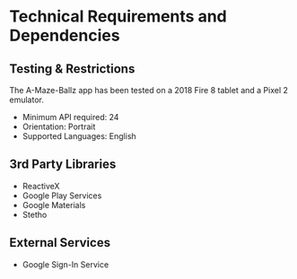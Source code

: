 # Technical Requirements and Dependencies

## Testing & Restrictions
The A-Maze-Ballz app has been tested on a 2018 Fire 8 tablet and a Pixel 2 emulator.
* Minimum API required: 24
* Orientation: Portrait
* Supported Languages: English

## 3rd Party Libraries
* ReactiveX
* Google Play Services
* Google Materials 
* Stetho

## External Services
* Google Sign-In Service
